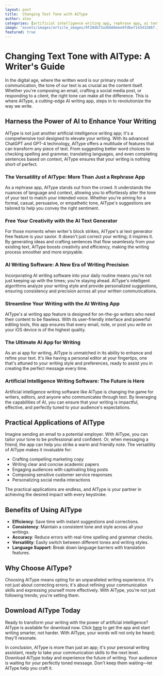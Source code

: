 ```yaml
---
layout: post
title:  Changing Text Tone with AIType
author: alex
categories: [artificial intelligence writing app, rephrase app, ai text generator free, ai writing software, ai writing app, ai app for writing, artificial intelligence writing software]
image: "assets/images/article_images/9f28db73a36b68eee9fdbef143432867.jpg"
featured: true
---
```


# Changing Text Tone with AIType: A Writer's Guide

In the digital age, where the written word is our primary mode of communication, the tone of our text is as crucial as the content itself. Whether you're composing an email, crafting a social media post, or responding to a client, the right tone can make all the difference. This is where AIType, a cutting-edge AI writing app, steps in to revolutionize the way we write.

## Harness the Power of AI to Enhance Your Writing

AIType is not just another artificial intelligence writing app; it's a comprehensive tool designed to elevate your writing. With its advanced ChatGPT and GPT-4 technology, AIType offers a multitude of features that can transform any piece of text. From suggesting better word choices to checking spelling and grammar, translating languages, and even completing sentences based on context, AIType ensures that your writing is nothing short of perfect.

### The Versatility of AIType: More Than Just a Rephrase App

As a rephrase app, AIType stands out from the crowd. It understands the nuances of language and context, allowing you to effortlessly alter the tone of your text to match your intended voice. Whether you're aiming for a formal, casual, persuasive, or empathetic tone, AIType's suggestions are tailored to help you convey the right sentiment.

### Free Your Creativity with the AI Text Generator

For those moments when writer's block strikes, AIType's ai text generator free feature is your savior. It doesn't just correct your writing; it inspires it. By generating ideas and crafting sentences that flow seamlessly from your existing text, AIType boosts creativity and efficiency, making the writing process smoother and more enjoyable.

### AI Writing Software: A New Era of Writing Precision

Incorporating AI writing software into your daily routine means you're not just keeping up with the times; you're staying ahead. AIType's intelligent algorithms analyze your writing style and provide personalized suggestions, ensuring consistency and precision across all your written communications.

### Streamline Your Writing with the AI Writing App

AIType's ai writing app feature is designed for on-the-go writers who need their content to be flawless. With its user-friendly interface and powerful editing tools, this app ensures that every email, note, or post you write on your iOS device is of the highest quality.

### The Ultimate AI App for Writing

As an ai app for writing, AIType is unmatched in its ability to enhance and refine your text. It's like having a personal editor at your fingertips, one that's attuned to your writing style and preferences, ready to assist you in creating the perfect message every time.

### Artificial Intelligence Writing Software: The Future is Here

Artificial intelligence writing software like AIType is changing the game for writers, editors, and anyone who communicates through text. By leveraging the capabilities of AI, you can ensure that your writing is impactful, effective, and perfectly tuned to your audience's expectations.

## Practical Applications of AIType

Imagine sending an email to a potential employer. With AIType, you can tailor your tone to be professional and confident. Or, when messaging a friend, the app can help you strike a warm and friendly note. The versatility of AIType makes it invaluable for:

- Crafting compelling marketing copy
- Writing clear and concise academic papers
- Engaging audiences with captivating blog posts
- Composing sensitive customer service responses
- Personalizing social media interactions

The practical applications are endless, and AIType is your partner in achieving the desired impact with every keystroke.

## Benefits of Using AIType

- **Efficiency**: Save time with instant suggestions and corrections.
- **Consistency**: Maintain a consistent tone and style across all your writings.
- **Accuracy**: Reduce errors with real-time spelling and grammar checks.
- **Versatility**: Easily switch between different tones and writing styles.
- **Language Support**: Break down language barriers with translation features.

## Why Choose AIType?

Choosing AIType means opting for an unparalleled writing experience. It's not just about correcting errors; it's about refining your communication skills and expressing yourself more effectively. With AIType, you're not just following trends; you're setting them.

## Download AIType Today

Ready to transform your writing with the power of artificial intelligence? AIType is available for download now. Click [here](https://apps.apple.com/us/app/aitype-grammar-check-keyboard/id6469163944) to get the app and start writing smarter, not harder. With AIType, your words will not only be heard; they'll resonate.

In conclusion, AIType is more than just an app; it's your personal writing assistant, ready to take your communication skills to the next level. Download AIType today and experience the future of writing. Your audience is waiting for your perfectly toned message. Don't keep them waiting—let AIType help you craft it.